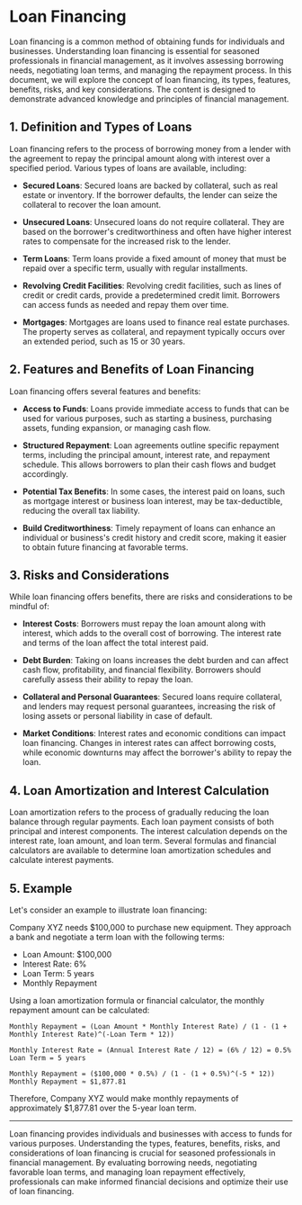# Loan Financing

Loan financing is a common method of obtaining funds for individuals and businesses. Understanding loan financing is essential for seasoned professionals in financial management, as it involves assessing borrowing needs, negotiating loan terms, and managing the repayment process. In this document, we will explore the concept of loan financing, its types, features, benefits, risks, and key considerations. The content is designed to demonstrate advanced knowledge and principles of financial management.

## 1. Definition and Types of Loans

Loan financing refers to the process of borrowing money from a lender with the agreement to repay the principal amount along with interest over a specified period. Various types of loans are available, including:

- **Secured Loans**: Secured loans are backed by collateral, such as real estate or inventory. If the borrower defaults, the lender can seize the collateral to recover the loan amount.

- **Unsecured Loans**: Unsecured loans do not require collateral. They are based on the borrower's creditworthiness and often have higher interest rates to compensate for the increased risk to the lender.

- **Term Loans**: Term loans provide a fixed amount of money that must be repaid over a specific term, usually with regular installments.

- **Revolving Credit Facilities**: Revolving credit facilities, such as lines of credit or credit cards, provide a predetermined credit limit. Borrowers can access funds as needed and repay them over time.

- **Mortgages**: Mortgages are loans used to finance real estate purchases. The property serves as collateral, and repayment typically occurs over an extended period, such as 15 or 30 years.

## 2. Features and Benefits of Loan Financing

Loan financing offers several features and benefits:

- **Access to Funds**: Loans provide immediate access to funds that can be used for various purposes, such as starting a business, purchasing assets, funding expansion, or managing cash flow.

- **Structured Repayment**: Loan agreements outline specific repayment terms, including the principal amount, interest rate, and repayment schedule. This allows borrowers to plan their cash flows and budget accordingly.

- **Potential Tax Benefits**: In some cases, the interest paid on loans, such as mortgage interest or business loan interest, may be tax-deductible, reducing the overall tax liability.

- **Build Creditworthiness**: Timely repayment of loans can enhance an individual or business's credit history and credit score, making it easier to obtain future financing at favorable terms.

## 3. Risks and Considerations

While loan financing offers benefits, there are risks and considerations to be mindful of:

- **Interest Costs**: Borrowers must repay the loan amount along with interest, which adds to the overall cost of borrowing. The interest rate and terms of the loan affect the total interest paid.

- **Debt Burden**: Taking on loans increases the debt burden and can affect cash flow, profitability, and financial flexibility. Borrowers should carefully assess their ability to repay the loan.

- **Collateral and Personal Guarantees**: Secured loans require collateral, and lenders may request personal guarantees, increasing the risk of losing assets or personal liability in case of default.

- **Market Conditions**: Interest rates and economic conditions can impact loan financing. Changes in interest rates can affect borrowing costs, while economic downturns may affect the borrower's ability to repay the loan.

## 4. Loan Amortization and Interest Calculation

Loan amortization refers to the process of gradually reducing the loan balance through regular payments. Each loan payment consists of both principal and interest components. The interest calculation depends on the interest rate, loan amount, and loan term. Several formulas and financial calculators are available to determine loan amortization schedules and calculate interest payments.

## 5. Example

Let's consider an example to illustrate loan financing:

Company XYZ needs $100,000 to purchase new equipment. They approach a bank and negotiate a term loan with the following terms:

- Loan Amount: $100,000
- Interest Rate: 6%
- Loan Term: 5 years
- Monthly Repayment

Using a loan amortization formula or financial calculator, the monthly repayment amount can be calculated:

```
Monthly Repayment = (Loan Amount * Monthly Interest Rate) / (1 - (1 + Monthly Interest Rate)^(-Loan Term * 12))

Monthly Interest Rate = (Annual Interest Rate / 12) = (6% / 12) = 0.5%
Loan Term = 5 years

Monthly Repayment = ($100,000 * 0.5%) / (1 - (1 + 0.5%)^(-5 * 12))
Monthly Repayment ≈ $1,877.81
```

Therefore, Company XYZ would make monthly repayments of approximately $1,877.81 over the 5-year loan term.

---

Loan financing provides individuals and businesses with access to funds for various purposes. Understanding the types, features, benefits, risks, and considerations of loan financing is crucial for seasoned professionals in financial management. By evaluating borrowing needs, negotiating favorable loan terms, and managing loan repayment effectively, professionals can make informed financial decisions and optimize their use of loan financing.